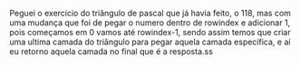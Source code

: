 Peguei o exercício do triângulo de pascal que já havia feito, o 118, mas com uma mudança que foi de pegar o numero dentro de rowindex e adicionar 1, pois começamos em 0 vamos até rowindex-1, sendo assim temos que criar uma ultima camada do triângulo para pegar aquela camada específica, e aí eu retorno aquela camada no final que é a resposta.ss